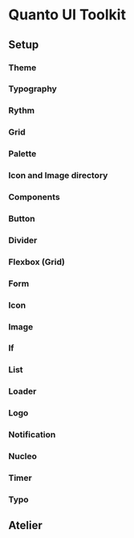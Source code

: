 # Quanto UI Toolkit

## Setup

### Theme

### Typography

### Rythm

### Grid

### Palette

### Icon and Image directory



### Components

### Button

### Divider

### Flexbox (Grid)

### Form

### Icon

### Image

### If

### List

### Loader

### Logo

### Notification

### Nucleo

### Timer

### Typo

## Atelier





